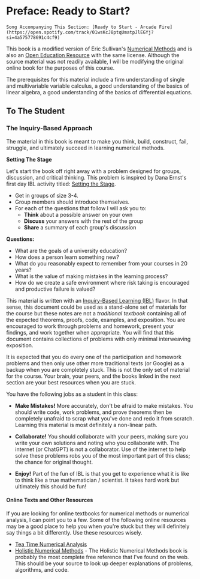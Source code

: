 # Preface: Ready to Start?


```{note}
Song Accompanying This Section: [Ready to Start - Arcade Fire](https://open.spotify.com/track/01wsKcJ8ptqUmatpJlEGYj?si=4a575778691c4cf9)
```

This book is a modified version of Eric Sullivan's [Numerical Methods](https://numericalmethodssullivan.github.io/index.html) and is also an [Open Education Resource](https://en.wikipedia.org/wiki/Open_educational_resources) with the same license. Although the source material was not readily available, I will be modifying the original online book for the purposes of this course.

The prerequisites for this material include a firm understanding of single and multivariable variable calculus, a good understanding of the basics of linear algebra, a good understanding of the basics of differential equations.

## To The Student

### The Inquiry-Based Approach

The material in this book is meant to make you think, build, construct, fail, struggle, and ultimately succeed in learning numerical methods.


**Setting The Stage**

Let's start the book off right away with a problem designed for groups, discussion, and critical thinking.  This problem is inspired by Dana Ernst's first day IBL activity titled: [Setting the Stage](http://danaernst.com/setting-the-stage/).

* Get in groups of size 3-4.
* Group members should introduce themselves.
* For each of the questions that follow I will ask you to:
  * **Think** about a possible answer on your own
  * **Discuss** your answers with the rest of the group
  * **Share** a summary of each group's discussion

**Questions:**

* What are the goals of a university education?
* How does a person learn something new?
* What do you reasonably expect to remember from your courses in 20 years?
* What is the value of making mistakes in the learning process?
* How do we create a safe environment where risk taking is encouraged and productive failure is valued?


This material is written with an [Inquiry-Based Learning (IBL)](http://www.inquirybasedlearning.org/about/) flavor. In that sense, this document could be used as a stand-alone set of materials for the course but these notes are not a *traditional textbook* containing all of the expected theorems, proofs, code, examples, and exposition. You are encouraged to work through problems and homework, present your findings, and work together when appropriate. You will find that this document contains collections of problems with only minimal interweaving exposition.  

It is expected that you do every one of the participation and homework problems and then only use other more traditional
texts (or Google) as a backup when you are completely stuck. This is not the only set of material for the course.  Your brain, your peers, and the books linked in the next section are your best resources when you are stuck.

You have the following jobs as a student in this class:

* **Make Mistakes!**  More accurately, don't be afraid to make mistakes.  You should write code, work problems, and prove theorems then be completely unafraid to scrap what you've done and redo it from scratch.  Learning this material is most definitely a non-linear path.

* **Collaborate!**  You should collaborate with your peers, making sure you write your own solutions and noting who you collaborate with. The internet (or ChatGPT) is not a collaborator.  Use of the internet to help solve these problems robs you of the most important part of this class; the chance for original thought.
  
* **Enjoy!**  Part of the fun of IBL is that you get to experience what it is like to think like a true mathematician / scientist.  It takes hard work but ultimately this should be fun!

#### Online Texts and Other Resources

If you are looking for online textbooks for numerical methods or numerical analysis, I can
point you to a few.  Some of the following online resources may be a good place to help you when you're stuck but they will definitely say things a bit differently. Use these resources wisely.

* [Tea Time Numerical Analysis](http://lqbrin.github.io/tea-time-numerical)
* [Holistic Numerical Methods](http://nm.mathforcollege.com/) - The Holistic Numerical Methods book is probably the most complete free reference that I've found on the web.  This should be your source to look up deeper explanations of problems, algorithms, and code.
